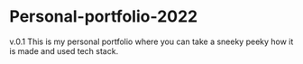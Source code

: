# Personal-portfolio-2022

v.0.1
This is my personal portfolio where you can take a sneeky peeky how it is made and used tech stack.
